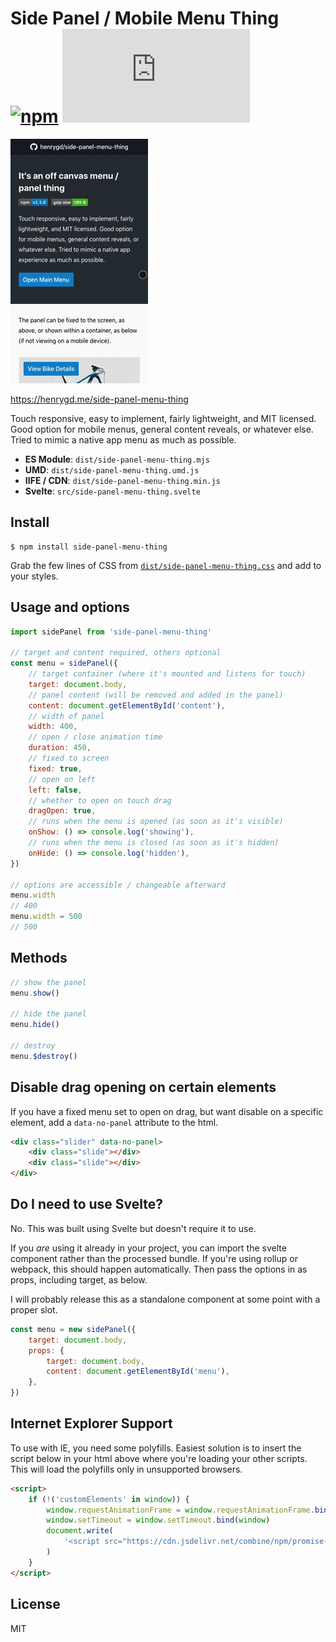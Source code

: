 # Side Panel / Mobile Menu Thing [![npm][npm-image]][npm-url] [![File Size][size-image]][cdn-url]

[npm-image]: https://badgen.net/npm/v/side-panel-menu-thing
[npm-url]: https://www.npmjs.com/package/side-panel-menu-thing
[size-image]: https://badgen.net/badgesize/gzip/henrygd/side-panel-menu-thing/master/dist/side-panel-menu-thing.min.js
[cdn-url]: https://cdn.jsdelivr.net/npm/side-panel-menu-thing/dist/side-panel-menu-thing.min.js

![example](example.gif)

https://henrygd.me/side-panel-menu-thing

Touch responsive, easy to implement, fairly lightweight, and MIT licensed. Good option for mobile menus, general content reveals, or whatever else. Tried to mimic a native app menu as much as possible.

- **ES Module**: `dist/side-panel-menu-thing.mjs`
- **UMD**: `dist/side-panel-menu-thing.umd.js`
- **IIFE / CDN**: `dist/side-panel-menu-thing.min.js`
- **Svelte**: `src/side-panel-menu-thing.svelte`

## Install

```
$ npm install side-panel-menu-thing
```

Grab the few lines of CSS from [`dist/side-panel-menu-thing.css`](dist/side-panel-menu-thing.css) and add to your styles.

## Usage and options

```js
import sidePanel from 'side-panel-menu-thing'

// target and content required, others optional
const menu = sidePanel({
	// target container (where it's mounted and listens for touch)
	target: document.body,
	// panel content (will be removed and added in the panel)
	content: document.getElementById('content'),
	// width of panel
	width: 400,
	// open / close animation time
	duration: 450,
	// fixed to screen
	fixed: true,
	// open on left
	left: false,
	// whether to open on touch drag
	dragOpen: true,
	// runs when the menu is opened (as soon as it's visible)
	onShow: () => console.log('showing'),
	// runs when the menu is closed (as soon as it's hidden)
	onHide: () => console.log('hidden'),
})

// options are accessible / changeable afterward
menu.width
// 400
menu.width = 500
// 500
```

## Methods

```js
// show the panel
menu.show()

// hide the panel
menu.hide()

// destroy
menu.$destroy()
```

## Disable drag opening on certain elements

If you have a fixed menu set to open on drag, but want disable on a specific element, add a `data-no-panel` attribute to the html.

```html
<div class="slider" data-no-panel>
	<div class="slide"></div>
	<div class="slide"></div>
</div>
```

## Do I need to use Svelte?

No. This was built using Svelte but doesn't require it to use.

If you _are_ using it already in your project, you can import the svelte component rather than the processed bundle. If you're using rollup or webpack, this should happen automatically. Then pass the options in as props, including target, as below.

I will probably release this as a standalone component at some point with a proper slot.

```js
const menu = new sidePanel({
	target: document.body,
	props: {
		target: document.body,
		content: document.getElementById('menu'),
	},
})
```

## Internet Explorer Support

To use with IE, you need some polyfills. Easiest solution is to insert the script below in your html above where you're loading your other scripts. This will load the polyfills only in unsupported browsers.

```html
<script>
	if (!('customElements' in window)) {
		window.requestAnimationFrame = window.requestAnimationFrame.bind(window)
		window.setTimeout = window.setTimeout.bind(window)
		document.write(
			'<script src="https://cdn.jsdelivr.net/combine/npm/promise-polyfill@8.1.0/dist/polyfill.min.js,npm/classlist-polyfill@1.2.0/src/index.js,npm/mdn-polyfills@5.19.0/Array.prototype.fill.js,npm/@webcomponents/webcomponentsjs@2.4.1/webcomponents-bundle.min.js"><\/script>'
		)
	}
</script>
```

## License

MIT

